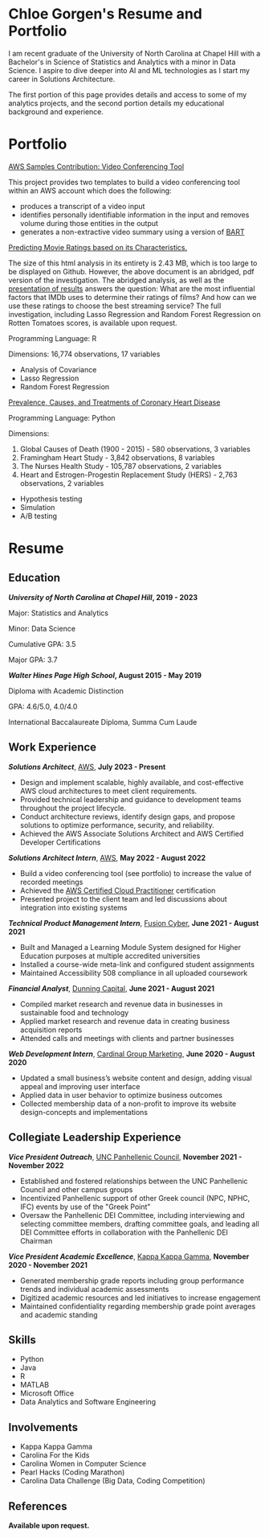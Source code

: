# Chloe Gorgen's Resume and Portfolio


I am recent graduate of the University of North Carolina at Chapel Hill with a Bachelor's in Science of Statistics and Analytics with a minor in Data Science. I aspire to dive deeper into AI and ML technologies as I start my career in Solutions Architecture.

The first portion of this page provides details and access to some of my analytics projects, and the second portion details my educational background and experience.

# Portfolio

[AWS Samples Contribution: Video Conferencing Tool](https://github.com/aws-samples/amazon-transcribe-video-conferencing-tool)

This project provides two templates to build a video conferencing tool within an AWS account which does the following:
- produces a transcript of a video input
- identifies personally identifiable information in the input and removes volume during those entities in the output
- generates a non-extractive video summary using a version of [BART](https://huggingface.co/sshleifer/distilbart-cnn-12-6)

[Predicting Movie Ratings based on its Characteristics.](Abridged_Movie_Analysis.pdf) 

The size of this html analysis in its entirety is 2.43 MB, which is too large to be displayed on Github. However, the above document is an abridged, pdf version of the investigation. The abridged analysis, as well as the [presentation of results](https://docs.google.com/presentation/d/1OAf-YIxigzYwlMHjwEJBG4OtYUSpFiw6rhy2rk7XiFY/edit?usp=sharing) answers the question: What are the most influential factors that IMDb uses to determine their ratings of films? And how can we use these ratings to choose the best streaming service? The full investigation, including Lasso Regression and Random Forest Regression on Rotten Tomatoes scores, is available upon request.

Programming Language: R

Dimensions: 16,774 observations, 17 variables
- Analysis of Covariance
- Lasso Regression
- Random Forest Regression

[Prevalence, Causes, and Treatments of Coronary Heart Disease](CHD_Analysis.ipynb)

Programming Language: Python

Dimensions:
1. Global Causes of Death (1900 - 2015) - 580 observations, 3 variables
2. Framingham Heart Study - 3,842 observations, 8 variables
3. The Nurses Health Study - 105,787 observations, 2 variables
4. Heart and Estrogen-Progestin Replacement Study (HERS) - 2,763 observations, 2 variables

- Hypothesis testing
- Simulation
- A/B testing


# Resume


## Education
**_University of North Carolina at Chapel Hill_, 2019 - 2023**

Major: Statistics and Analytics

Minor: Data Science

Cumulative GPA: 3.5

Major GPA: 3.7



**_Walter Hines Page High School_, August 2015 - May 2019**

Diploma with Academic Distinction

GPA: 4.6/5.0, 4.0/4.0

International Baccalaureate Diploma, Summa Cum Laude

## Work Experience

**_Solutions Architect_**, [AWS](https://aws.amazon.com/?nc2=h_lg), **July 2023 - Present**

- Design and implement scalable, highly available, and cost-effective AWS cloud architectures to meet client requirements.
- Provided technical leadership and guidance to development teams throughout the project lifecycle.
- Conduct architecture reviews, identify design gaps, and propose solutions to optimize performance, security, and reliability.
- Achieved the AWS Associate Solutions Architect and AWS Certified Developer Certifications

**_Solutions Architect Intern_**, [AWS](https://aws.amazon.com/?nc2=h_lg), **May 2022 - August 2022**

- Build a video conferencing tool (see portfolio) to increase the value of recorded meetings
- Achieved the [AWS Certified Cloud Practitioner](https://www.credly.com/earner/earned/badge/f1b617c3-45d2-4a22-9523-13bc2563339e) certification
- Presented project to the client team and led discussions about integration into existing systems

**_Technical Product Management Intern_**, [Fusion Cyber](https://fusioncyber.co/), **June 2021 - August 2021**

- Built and Managed a Learning Module System designed for Higher Education purposes at multiple accredited universities
- Installed a course-wide meta-link and configured student assignments
- Maintained Accessibility 508 compliance in all uploaded coursework

**_Financial Analyst_**, [Dunning Capital](http://dunningcapital.com/), **June 2021 - August 2021**

- Compiled market research and revenue data in businesses in sustainable food and technology
- Applied market research and revenue data in creating business acquisition reports
- Attended calls and meetings with clients and partner businesses

**_Web Development Intern_**, [Cardinal Group Marketing](https://www.cardinalgroupmarketing.com/), **June 2020 - August 2020**

-	Updated a small business’s website content and design, adding visual appeal and improving user interface
-	Applied data in user behavior to optimize business outcomes
-	Collected membership data of a non-profit to improve its website design-concepts and implementations


## Collegiate Leadership Experience

**_Vice President Outreach_**, [UNC Panhellenic Council](https://www.uncpanhellenic.com/), **November 2021 - November 2022**

-	Established and fostered relationships between the UNC Panhellenic Council and other campus groups
-	Incentivized Panhellenic support of other Greek council (NPC, NPHC, IFC) events by use of the "Greek Point"
-	Oversaw the Panhellenic DEI Committee, including interviewing and selecting committee members, drafting committee goals, and leading all DEI Committee efforts in collaboration with the Panhellenic DEI Chairman

**_Vice President Academic Excellence_**, [Kappa Kappa Gamma](https://unc.kappa.org/chapter-officers), **November 2020 - November 2021**

-	Generated membership grade reports including group performance trends and individual academic assessments
-	Digitized academic resources and led initiatives to increase engagement
-	Maintained confidentiality regarding membership grade point averages and academic standing

## Skills

- Python
- Java
- R
- MATLAB
- Microsoft Office 
- Data Analytics and Software Engineering

## Involvements

- Kappa Kappa Gamma
- Carolina For the Kids
- Carolina Women in Computer Science
- Pearl Hacks (Coding Marathon)
- Carolina Data Challenge (Big Data, Coding Competition)

## References 
**Available upon request.**

